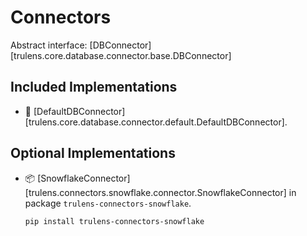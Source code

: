 # Connectors

Abstract interface: [DBConnector][trulens.core.database.connector.base.DBConnector]

## Included Implementations

- 🦑 [DefaultDBConnector][trulens.core.database.connector.default.DefaultDBConnector].

## Optional Implementations

- 📦 [SnowflakeConnector][trulens.connectors.snowflake.connector.SnowflakeConnector] in
  package `trulens-connectors-snowflake`.

    ```bash
    pip install trulens-connectors-snowflake
    ```
